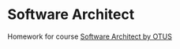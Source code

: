 # Software Architect
Homework for course [Software Architect by OTUS](https://otus.ru/lessons/arhitektor-po/)
